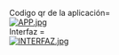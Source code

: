 Codigo qr de la aplicación=  <br>
[![APP.jpg](https://i.postimg.cc/m2Vp0nrt/APP.jpg)](https://postimg.cc/VdrFtDn8)  <br>
Interfaz =  <br>
[![INTERFAZ.jpg](https://i.postimg.cc/fbs3m8xf/INTERFAZ.jpg)](https://postimg.cc/9DxFjtgD)

